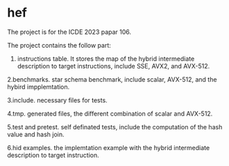 # hef

The project is for the ICDE 2023 papar 106.

The project contains the follow part:
1. instructions table.
It stores the map of the hybrid intermediate description to target instructions, include SSE, AVX2, and AVX-512.

2.benchmarks.
star schema benchmark, include scalar, AVX-512, and the hybird impplemtation.

3.include.
necessary files for tests.

4.tmp.
generated files, the different combination of scalar and AVX-512.

5.test and pretest.
self definated tests, include the computation of the hash value and hash join.

6.hid examples.
the implemtation example with  the hybrid intermediate description to target instruction.
